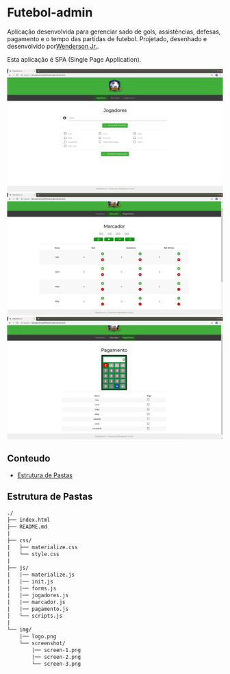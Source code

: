 # Futebol-admin

Aplicação desenvolvida para gerenciar sado de gols, assistências, defesas, pagamento e o tempo das partidas de futebol. Projetado, desenhado e desenvolvido por[Wenderson Jr.](https://github.com/wendej).

Esta aplicação é SPA (Single Page Application).

![Imagem](img/screenshot/screen-1.png)
![Imagem2](img/screenshot/screen-2.png)
![Imagem3](img/screenshot/screen-3.png)


## Conteudo

- [Estrutura de Pastas](#estrutura-de-pastas)

## Estrutura de Pastas

```
./
├── index.html
├── README.md
|
├── css/                                
|   ├── materialize.css
|   └── style.css
|
├── js/                                
|   |── materialize.js
|   |── init.js
|   |── forms.js
|   |── jogadores.js
|   |── marcador.js
|   |── pagamento.js
│   └── scripts.js
|
└── img/                                
    |── logo.png
    └── screenshot/
        |── screen-1.png
        |── screen-2.png
        └── screen-3.png


```
